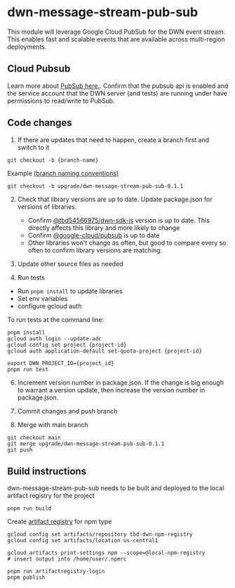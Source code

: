 # dwn-message-stream-pub-sub

This module will leverage Google Cloud PubSub for the DWN event stream.  This enables fast and scalable events that are available across multi-region deployments.

## Cloud Pubsub

Learn more about [PubSub here.](https://cloud.google.com/pubsub/docs/overview). Confirm that the pubsub api is enabled and the service account that the DWN server (and tests) are running under have permissions to read/write to PubSub.

## Code changes

1. If there are updates that need to happen, create a branch first and switch to it

`git checkout -b {branch-name}`

Example [(branch naming conventions)](https://medium.com/@abhay.pixolo/naming-conventions-for-git-branches-a-cheatsheet-8549feca2534)

`git checkout -b upgrade/dwn-message-stream-pub-sub-0.1.1`

2. Check that library versions are up to date.  Update package.json for versions of libraries. 

   * Confirm [@tbd54566975/dwn-sdk-js](https://github.com/TBD54566975/dwn-sdk-js/blob/main/package.json) version is up to date.  This directly affects this library and more likely to change
   * Confirm [@google-cloud/pubsub](https://cloud.google.com/nodejs/docs/reference/pubsub/latest) is up to date
   * Other libraries won't change as often, but good to compare every so often to confirm library versions are matching.

3. Update other source files as needed
4. Run tests

* Run `pnpm install`  to update libraries
* Set env variables
* configure gcloud auth

To run tests at the command line: 
```
pnpm install
gcloud auth login --update-adc
gcloud config set project {project-id}
gcloud auth application-default set-quota-project {project-id}

export DWN_PROJECT_ID={project_id}
pnpm run test

```

6. Increment version number in package.json.  If the change is big enough to warrant a version update, then increase the version number in package.json. 

7. Commit changes and push branch

8. Merge with main branch

```
git checkout main
git merge upgrade/dwn-message-stream-pub-sub-0.1.1
git push
```

## Build instructions

dwn-message-stream-pub-sub needs to be built and deployed to the local artifact registry for the project

```
pnpm run build
```

Create [artifact registry](https://cloud.google.com/artifact-registry/docs/nodejs/store-nodejs) for npm type

```
gcloud config set artifacts/repository tbd-dwn-npm-registry
gcloud config set artifacts/location us-central1

gcloud artifacts print-settings npm --scope=@local-npm-registry
# insert output into /home/user/.npmrc

pnpm run artifactregistry-login
pnpm publish
```
